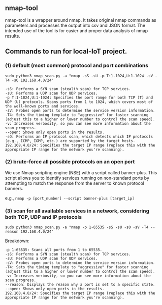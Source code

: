 ## nmap-tool

nmap-tool is a wrapper around nmap. It takes original nmap commands as parameters and processes the output into csv and JSON format. The intended use of the tool is for easier and proper data analysis of nmap results.

## Commands to run for local-IoT project.

### (1) default (most common) protocol and port combinations

`sudo python3 nmap_scan.py -a "nmap -sS -sU -p T:1-1024,U:1-1024 -sV -T4 -sO 192.168.4.0/24"`

```
-sS: Performs a SYN scan (stealth scan) for TCP services.
-sU: Performs a UDP scan for UDP services.
-p T:1-1024,U:1-1024: Specifies the port range for both TCP (T) and UDP (U) protocols. Scans ports from 1 to 1024, which covers most of the well-known ports and services.
-sV: Probes open ports to determine the service version information.
-T4: Sets the timing template to "aggressive" for faster scanning (adjust this to a higher or lower number to control the scan speed).
-v: Increases verbosity, so you can see more information about the scan progress.
--open: Shows only open ports in the results.
-sO: Performs an IP protocol scan, which detects which IP protocols (e.g., ICMP, IGMP, etc.) are supported by the target hosts.
192.168.4.0/24: Specifies the target IP range (replace this with the appropriate IP range for the network you're scanning).
```

### (2) brute-force all possible protocols on an open port

We use Nmap scripting engine (NSE) with a script called banner-plus. This script allows you to identify services running on non-standard ports by attempting to match the response from the server to known protocol banners.

e.g., `nmap -p [port_number] --script banner-plus [target_ip]`

### (3) scan for all available services in a network, considering both TCP,  UDP and IP protocols

`sudo python3 nmap_scan.py -a "nmap -p 1-65535 -sS -sU -sO -sV -T4 --reason 192.168.4.0/24"`

Breakdown:

```
-p 1-65535: Scans all ports from 1 to 65535.
-sS: Performs a SYN scan (stealth scan) for TCP services.
-sU: Performs a UDP scan for UDP services.
-sV: Probes open ports to determine the service version information.
-T4: Sets the timing template to "aggressive" for faster scanning (adjust this to a higher or lower number to control the scan speed).
-v: Increases verbosity, so you can see more information about the scan progress.
--reason: Displays the reason why a port is set to a specific state.
--open: Shows only open ports in the results.
192.168.4.0/24: Specifies the target IP range (replace this with the appropriate IP range for the network you're scanning).
```
